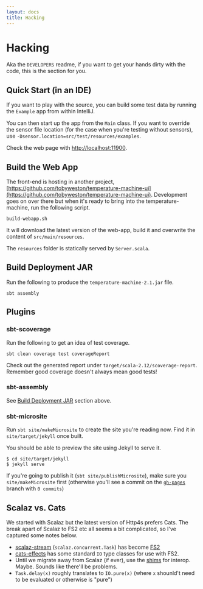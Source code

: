 ```yaml
---
layout: docs
title: Hacking
---
```


# Hacking 

Aka the `DEVELOPERS` readme, if you want to get your hands dirty with the code, this is the section for you.


## Quick Start (in an IDE)

If you want to play with the source, you can build some test data by running the `Example` app from within IntelliJ.

You can then start up the app from the `Main` class. If you want to override the sensor file location (for the case when you're testing without sensors), use `-Dsensor.location=src/test/resources/examples`.

Check the web page with [http://localhost:11900](http://localhost:11900).


## Build the Web App

The front-end is hosting in another project, [https://github.com/tobyweston/temperature-machine-ui](https://github.com/tobyweston/temperature-machine-ui). Development goes on over there but when it's ready to bring into the temperature-machine, run the following script.

    build-webapp.sh

It will download the latest version of the web-app, build it and overwrite the content of `src/main/resources`.

The `resources` folder is statically served by `Server.scala`.


## Build Deployment JAR

Run the following to produce the `temperature-machine-2.1.jar` file.

    sbt assembly


## Plugins

### sbt-scoverage

Run the following to get an idea of test coverage.

    sbt clean coverage test coverageReport

Check out the generated report under `target/scala-2.12/scoverage-report`. Remember good coverage doesn't always mean good tests!


### sbt-assembly

See [Build Deployment JAR](#build-deployment-jar) section above.


### sbt-microsite

Run `sbt site/makeMicrosite` to create the site you're reading now. Find it in `site/target/jekyll` once built.

You should be able to preview the site using Jekyll to serve it.

    $ cd site/target/jekyll
    $ jekyll serve

If you're going to publish it (`sbt site/publishMicrosite`), make sure you `site/makeMicrosite` first (otherwise you'll see a commit on the [`gh-pages`](https://github.com/tobyweston/temperature-machine/commit/7aa09f7612f3ff38d86de9ab6ae2fe6ba03223c0) branch with `0 commits`)

## Scalaz vs. Cats

We started with Scalaz but the latest version of Http4s prefers Cats. The break apart of Scalaz to FS2 etc all seems a bit complicated, so I've captured some notes below.

* [scalaz-stream](https://github.com/scalaz/scalaz-stream) (`scalaz.concurrent.Task`) has become [FS2](https://github.com/functional-streams-for-scala/fs2)
* [cats-effects](https://github.com/typelevel/cats-effect) has some standard `IO` type classes for use with FS2. 
* Until we migrate away from Scalaz (if ever), use the [shims](https://github.com/djspiewak/shims) for interop. Maybe. Sounds like there'll be problems.
* `Task.delay(x)` roughly translates to `IO.pure(x)` (where `x` shounld't need to be evaluated or otherwise is "pure")